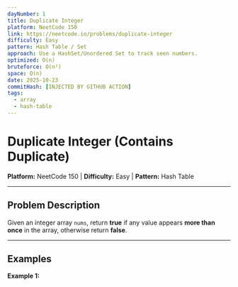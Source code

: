 ```yaml
---
dayNumber: 1
title: Duplicate Integer
platform: NeetCode 150
link: https://neetcode.io/problems/duplicate-integer
difficulty: Easy
pattern: Hash Table / Set
approach: Use a HashSet/Unordered Set to track seen numbers.
optimized: O(n)
bruteforce: O(n²)
space: O(n)
date: 2025-10-23
commitHash: [INJECTED BY GITHUB ACTION]
tags:
  - array
  - hash-table
---
```


# Duplicate Integer (Contains Duplicate)

**Platform:** NeetCode 150 | **Difficulty:** Easy | **Pattern:** Hash Table

---

## Problem Description

Given an integer array `nums`, return **true** if any value appears **more than once** in the array, otherwise return **false**.

---

## Examples

**Example 1:**
